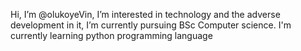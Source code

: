 Hi, I’m @olukoyeVin,
I’m interested in technology and the adverse development in it, 
I’m currently pursuing BSc Computer science. 
I'm currently learning python programming language
<!---
olukoyeVin/olukoyeVin is a ✨ special ✨ repository because its `README.md` (this file) appears on your GitHub profile.
You can click the Preview link to take a look at your changes.
--->
